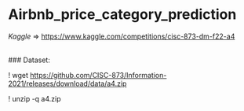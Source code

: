 # Airbnb_price_category_prediction

*Kaggle* =>  https://www.kaggle.com/competitions/cisc-873-dm-f22-a4


<br />
### Dataset:

! wget https://github.com/CISC-873/Information-2021/releases/download/data/a4.zip

! unzip -q a4.zip
